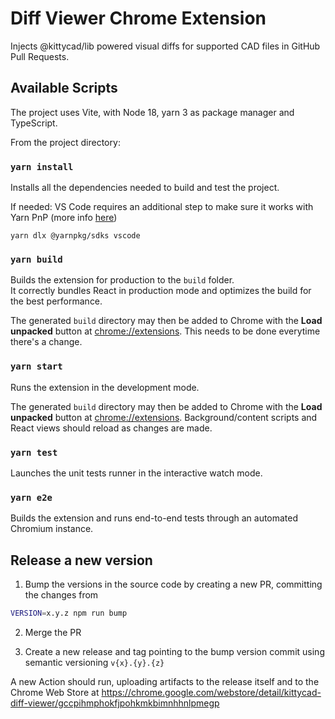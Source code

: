 # Diff Viewer Chrome Extension

Injects @kittycad/lib powered visual diffs for supported CAD files in GitHub Pull Requests.

## Available Scripts

The project uses Vite, with Node 18, yarn 3 as package manager and TypeScript.

From the project directory:

### `yarn install`

Installs all the dependencies needed to build and test the project.

If needed: VS Code requires an additional step to make sure it works with Yarn PnP (more info [here](https://yarnpkg.com/getting-started/editor-sdks#vscode))

```
yarn dlx @yarnpkg/sdks vscode
```

### `yarn build`

Builds the extension for production to the `build` folder.\
It correctly bundles React in production mode and optimizes the build for the best performance.

The generated `build` directory may then be added to Chrome with the **Load unpacked** button at [chrome://extensions](). This needs to be done everytime there's a change.

### `yarn start`

Runs the extension in the development mode.

The generated `build` directory may then be added to Chrome with the **Load unpacked** button at [chrome://extensions](). Background/content scripts and React views should reload as changes are made.

### `yarn test`

Launches the unit tests runner in the interactive watch mode.

### `yarn e2e`

Builds the extension and runs end-to-end tests through an automated Chromium instance.

## Release a new version

1. Bump the versions in the source code by creating a new PR, committing the changes from

```bash
VERSION=x.y.z npm run bump
```

2. Merge the PR

3. Create a new release and tag pointing to the bump version commit using semantic versioning `v{x}.{y}.{z}`

A new Action should run, uploading artifacts to the release itself and to the Chrome Web Store at https://chrome.google.com/webstore/detail/kittycad-diff-viewer/gccpihmphokfjpohkmkbimnhhnlpmegp
